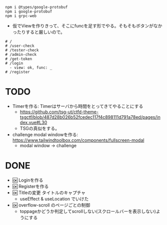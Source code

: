 ```
npm i @types/google-protobuf
npm i google-protobuf
npm i grpc-web
```
- 仮でViewを作りきって、そこにfuncを足す形でやる。そもそもボタンがなかったりすると厳しいので。
```
# /
# /user-check
# /tester-check
# /admin-check
# /get-token
# /login
  - view: ok, func: _
# /register
```
# TODO

- Timerを作る: Timerはサーバから時間をとってきてやることにする
  - https://github.com/tsg-ut/ctfd-theme-tsgctf/blob/487d28b026b52fcedec117f4c898111d791a78ed/pages/index.vue#L30
  - TSGの真似をする。
- challenge modal windowを作る: https://www.tailwindtoolbox.com/components/fullscreen-modal 
  - modal window -> challenge 

# DONE
- :ok: Loginを作る
- :ok: Registerを作る
- :ok: Titleの変更 タイトルのキャプチャ
  - useEffect & useLocation でいけた
- :ok: overflow-scroll のページごとの制御
  - toppageかどうか判定してscrollしない(スクロールバーを表示しない)ようにする
